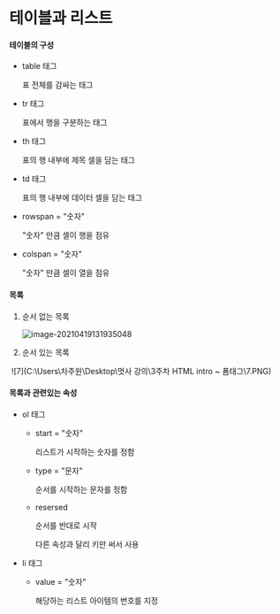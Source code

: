 # 테이블과 리스트

#### 테이블의 구성 

* table 태그

  표 전체를 감싸는 태그

* tr 태그

  표에서 행을 구분하는 태그

  

* th 태그

  표의 행 내부에 제목 셀을 담는 태그

* td 태그

  표의 행 내부에 데이터 셀을 담는 태그

* rowspan = "숫자"

  "숫자" 만큼 셀이 행을 점유

* colspan = "숫자"

  "숫자" 만큼 셀이 열을 점유

#### 목록

1. 순서 없는 목록

   ![image-20210419131935048](C:\Users\차주원\AppData\Roaming\Typora\typora-user-images\image-20210419131935048.png)

   

2. 순서 있는 목록

​                                                                                    ![7](C:\Users\차주원\Desktop\멋사 강의\3주차 HTML intro ~ 폼태그\7.PNG)



#### 목록과 관련있는 속성

* ol 태그

  * start = "숫자"

    리스트가 시작하는 숫자를 정함

  * type = "문자"

    순서를 시작하는  문자를 정함

  * resersed

    순서를 반대로 시작  

    다른 속성과 달리 키만 써서 사용

* li 태그

  * value = "숫자"

    해당하는 리스트 아이템의 번호를 지정

